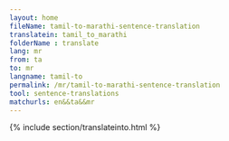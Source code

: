 ```yaml
---
layout: home
fileName: tamil-to-marathi-sentence-translation
translatein: tamil_to_marathi
folderName : translate
lang: mr
from: ta
to: mr
langname: tamil-to
permalink: /mr/tamil-to-marathi-sentence-translation
tool: sentence-translations
matchurls: en&&ta&&mr
---
```

{% include section/translateinto.html %}

